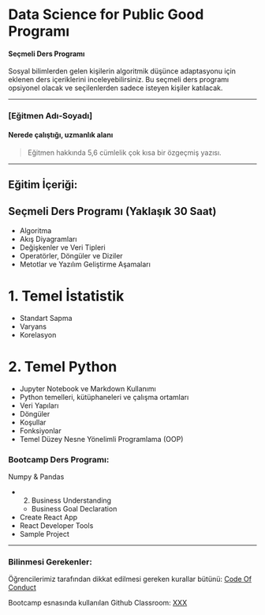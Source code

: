 # Data Science for Public Good Programı

#### Seçmeli Ders Programı
Sosyal bilimlerden gelen kişilerin algoritmik düşünce adaptasyonu için eklenen ders içeriklerini inceleyebilirsiniz. Bu seçmeli ders programı opsiyonel olacak ve seçilenlerden sadece isteyen kişiler katılacak.

---

### [Eğitmen Adı-Soyadı]

#### Nerede çalıştığı, uzmanlık alanı

> Eğitmen hakkında 5,6 cümlelik çok kısa bir özgeçmiş yazısı.

---

## Eğitim İçeriği:

## Seçmeli Ders Programı (Yaklaşık 30 Saat)

* Algoritma
* Akış Diyagramları
* Değişkenler ve Veri Tipleri
* Operatörler, Döngüler ve Diziler
* Metotlar ve Yazılım Geliştirme Aşamaları

# 1. Temel İstatistik 
  * Standart Sapma
  * Varyans
  * Korelasyon
  
# 2. Temel Python
  * Jupyter Notebook ve Markdown Kullanımı
  * Python temelleri, kütüphaneleri ve çalışma ortamları
  * Veri Yapıları 
  * Döngüler
  * Koşullar
  * Fonksiyonlar
  * Temel Düzey Nesne Yönelimli Programlama (OOP) 
  
### Bootcamp Ders Programı: 
Numpy & Pandas
* 2. Business Understanding
  * Business Goal Declaration
* Create React App
* React Developer Tools
* Sample Project 

---

### Bilinmesi Gerekenler:

Öğrencilerimiz tarafından dikkat edilmesi gereken kurallar bütünü: [Code Of Conduct](https://github.com/Kodluyoruz/Code-Of-Conduct)
 
 Bootcamp esnasında kullanılan Github Classroom: [XXX](#BURAYA-GITHUB-CLASSROOM-LINKİ-GELECEK)
